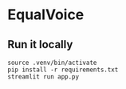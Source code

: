 # EqualVoice

## Run it locally

```virtualenv .venv
source .venv/bin/activate
pip install -r requirements.txt
streamlit run app.py
```
